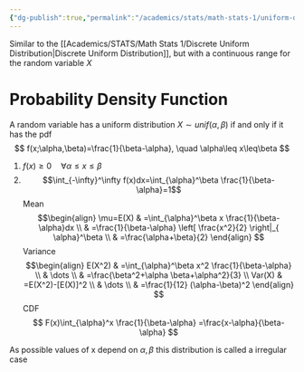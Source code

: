 ```yaml
---
{"dg-publish":true,"permalink":"/academics/stats/math-stats-1/uniform-distribution/","created":"2024-11-26T16:05:07.800-05:00","updated":"2025-07-07T18:02:31.414-04:00"}
---
```


Similar to the [[Academics/STATS/Math Stats 1/Discrete Uniform Distribution\|Discrete Uniform Distribution]], but with a continuous range for the random variable $X$

# Probability Density Function
A random variable has a uniform distribution $X\sim unif(\alpha,\beta)$ if and only if it has the pdf
$$
f(x;\alpha,\beta)=\frac{1}{\beta-\alpha}, \quad \alpha\leq x\leq\beta
$$
1. $f(x)\geq0\quad \forall \alpha\leq x \leq \beta$
2. $$\int_{-\infty}^\infty f(x)dx=\int_{\alpha}^\beta  \frac{1}{\beta-\alpha}=1$$
Mean
$$\begin{align}
\mu=E(X) & =\int_{\alpha}^\beta x \frac{1}{\beta-\alpha}dx \\
 & =\frac{1}{\beta-\alpha} \left[ \frac{x^2}{2} \right|_{ \alpha}^\beta \\
 & =\frac{\alpha+\beta}{2}
\end{align}
$$
Variance
$$\begin{align}
E(X^2) & =\int_{\alpha}^\beta x^2 \frac{1}{\beta-\alpha} \\
 & \dots \\
 & =\frac{\beta^2+\alpha \beta+\alpha^2}{3} \\
Var(X) & =E(X^2)-[E(X)]^2 \\
 & \dots \\
 & =\frac{1}{12} (\alpha-\beta)^2
\end{align}
$$
CDF
$$
F(x)\int_{\alpha}^x \frac{1}{\beta-\alpha} =\frac{x-\alpha}{\beta-\alpha}
$$

As possible values of x depend on $\alpha,\beta$ this distribution is called a irregular case

